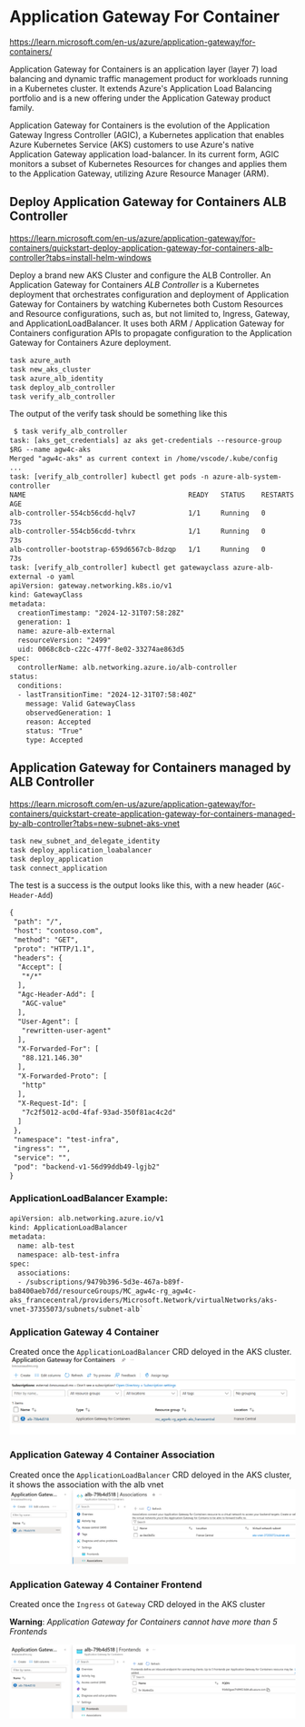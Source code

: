 # Application Gateway For Container

https://learn.microsoft.com/en-us/azure/application-gateway/for-containers/

Application Gateway for Containers is an application layer (layer 7) load balancing and dynamic traffic management product for workloads running in a Kubernetes cluster. It extends Azure's Application Load Balancing portfolio and is a new offering under the Application Gateway product family.

Application Gateway for Containers is the evolution of the Application Gateway Ingress Controller (AGIC), a Kubernetes application that enables Azure Kubernetes Service (AKS) customers to use Azure's native Application Gateway application load-balancer. In its current form, AGIC monitors a subset of Kubernetes Resources for changes and applies them to the Application Gateway, utilizing Azure Resource Manager (ARM).


## Deploy Application Gateway for Containers ALB Controller

https://learn.microsoft.com/en-us/azure/application-gateway/for-containers/quickstart-deploy-application-gateway-for-containers-alb-controller?tabs=install-helm-windows

Deploy a brand new AKS Cluster and configure the ALB Controller. An Application Gateway for Containers *ALB Controller* is a Kubernetes deployment that orchestrates configuration and deployment of Application Gateway for Containers by watching Kubernetes both Custom Resources and Resource configurations, such as, but not limited to, Ingress, Gateway, and ApplicationLoadBalancer. It uses both ARM / Application Gateway for Containers configuration APIs to propagate configuration to the Application Gateway for Containers Azure deployment. 

```
task azure_auth
task new_aks_cluster
task azure_alb_identity
task deploy_alb_controller
task verify_alb_controller
``` 

The output of the verify task should be something like this

```
 $ task verify_alb_controller
task: [aks_get_credentials] az aks get-credentials --resource-group $RG --name agw4c-aks
Merged "agw4c-aks" as current context in /home/vscode/.kube/config
...
task: [verify_alb_controller] kubectl get pods -n azure-alb-system-controller
NAME                                        READY   STATUS    RESTARTS   AGE
alb-controller-554cb56cdd-hqlv7             1/1     Running   0          73s
alb-controller-554cb56cdd-tvhrx             1/1     Running   0          73s
alb-controller-bootstrap-659d6567cb-8dzqp   1/1     Running   0          73s
task: [verify_alb_controller] kubectl get gatewayclass azure-alb-external -o yaml
apiVersion: gateway.networking.k8s.io/v1
kind: GatewayClass
metadata:
  creationTimestamp: "2024-12-31T07:58:28Z"
  generation: 1
  name: azure-alb-external
  resourceVersion: "2499"
  uid: 0068c8cb-c22c-477f-8e02-33274ae863d5
spec:
  controllerName: alb.networking.azure.io/alb-controller
status:
  conditions:
  - lastTransitionTime: "2024-12-31T07:58:40Z"
    message: Valid GatewayClass
    observedGeneration: 1
    reason: Accepted
    status: "True"
    type: Accepted
```

## Application Gateway for Containers managed by ALB Controller

https://learn.microsoft.com/en-us/azure/application-gateway/for-containers/quickstart-create-application-gateway-for-containers-managed-by-alb-controller?tabs=new-subnet-aks-vnet


```
task new_subnet_and_delegate_identity
task deploy_application_loabalancer
task deploy_application
task connect_application
```

The test is a success is the output looks like this, with a new header (`AGC-Header-Add`)
````
{
 "path": "/",
 "host": "contoso.com",
 "method": "GET",
 "proto": "HTTP/1.1",
 "headers": {
  "Accept": [
   "*/*"
  ],
  "Agc-Header-Add": [
   "AGC-value"
  ],
  "User-Agent": [
   "rewritten-user-agent"
  ],
  "X-Forwarded-For": [
   "88.121.146.30"
  ],
  "X-Forwarded-Proto": [
   "http"
  ],
  "X-Request-Id": [
   "7c2f5012-ac0d-4faf-93ad-350f81ac4c2d"
  ]
 },
 "namespace": "test-infra",
 "ingress": "",
 "service": "",
 "pod": "backend-v1-56d99ddb49-lgjb2"
}
````                                       

### ApplicationLoadBalancer Example:

```
apiVersion: alb.networking.azure.io/v1
kind: ApplicationLoadBalancer
metadata:
  name: alb-test
  namespace: alb-test-infra
spec:
  associations:
  - /subscriptions/9479b396-5d3e-467a-b89f-ba8400aeb7dd/resourceGroups/MC_agw4c-rg_agw4c-aks_francecentral/providers/Microsoft.Network/virtualNetworks/aks-vnet-37355073/subnets/subnet-alb`
```

### Application Gateway 4 Container
Created once the `ApplicationLoadBalancer` CRD deloyed in the AKS cluster.
![Application Gateway 4 Container](img/applicationgateway4containers.png)

### Application Gateway 4 Container Association
Created once the `ApplicationLoadBalancer` CRD deloyed in the AKS cluster, it shows the association with the alb vnet
![Application Gateway 4 Container](img/applicationgateway4containers-association.png)


### Application Gateway 4 Container Frontend
Created once the `Ingress` ot `Gateway` CRD deloyed in the AKS cluster

**Warning**: *Application Gateway for Containers cannot have more than 5 Frontends*

![Application Gateway 4 Container](img/applicationgateway4containers-frontend.png)
